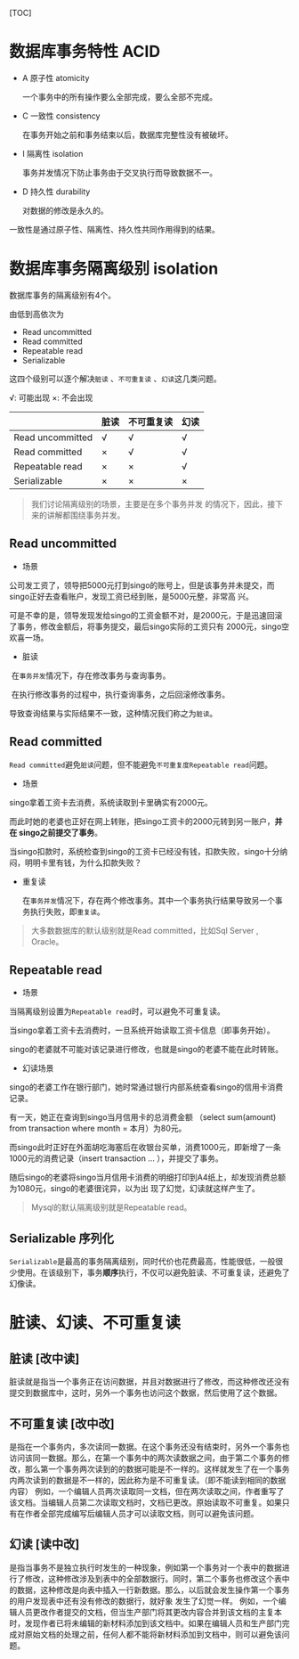 [TOC]

# 数据库事务特性 ACID

- A 原子性 atomicity

  一个事务中的所有操作要么全部完成，要么全部不完成。

- C 一致性 consistency

  在事务开始之前和事务结束以后，数据库完整性没有被破坏。

- I 隔离性 isolation

  事务并发情况下防止事务由于交叉执行而导致数据不一。

- D 持久性 durability

  对数据的修改是永久的。

一致性是通过原子性、隔离性、持久性共同作用得到的结果。

# 数据库事务隔离级别 isolation

数据库事务的隔离级别有4个。

由低到高依次为

- Read uncommitted 
- Read committed 
- Repeatable read 
- Serializable

这四个级别可以逐个解决`脏读` 、`不可重复读` 、`幻读`这几类问题。

√: 可能出现    ×: 不会出现

|                  | 脏读 | 不可重复读 | 幻读 |
| ---------------- | ---- | ---------- | ---- |
| Read uncommitted | √    | √          | √    |
| Read committed   | ×    | √          | √    |
| Repeatable read  | ×    | ×          | √    |
| Serializable     | ×    | ×          | ×    |

> 我们讨论隔离级别的场景，主要是在多个事务并发 的情况下，因此，接下来的讲解都围绕事务并发。

## Read uncommitted

- 场景

公司发工资了，领导把5000元打到singo的账号上，但是该事务并未提交，而singo正好去查看账户，发现工资已经到账，是5000元整，非常高 兴。

可是不幸的是，领导发现发给singo的工资金额不对，是2000元，于是迅速回滚了事务，修改金额后，将事务提交，最后singo实际的工资只有 2000元，singo空欢喜一场。

- 脏读

​	在`事务并发`情况下，存在修改事务与查询事务。

​	在执行修改事务的过程中，执行查询事务，之后回滚修改事务。

​	导致查询结果与实际结果不一致，这种情况我们称之为`脏读`。

## Read committed

`Read committed`避免`脏读`问题，但不能避免`不可重复度Repeatable read`问题。

- 场景

singo拿着工资卡去消费，系统读取到卡里确实有2000元。

而此时她的老婆也正好在网上转账，把singo工资卡的2000元转到另一账户，**并在 singo之前提交了事务**。

当singo扣款时，系统检查到singo的工资卡已经没有钱，扣款失败，singo十分纳闷，明明卡里有钱，为什么扣款失败？

- 重复读

  在`事务并发`情况下，存在两个修改事务。其中一个事务执行结果导致另一个事务执行失败，即`重复读`。

> 大多数数据库的默认级别就是Read committed，比如Sql Server , Oracle。

## Repeatable read 

- 场景

当隔离级别设置为`Repeatable read`时，可以避免不可重复读。

当singo拿着工资卡去消费时，一旦系统开始读取工资卡信息（即事务开始）。

singo的老婆就不可能对该记录进行修改，也就是singo的老婆不能在此时转账。

- 幻读场景

singo的老婆工作在银行部门，她时常通过银行内部系统查看singo的信用卡消费记录。

有一天，她正在查询到singo当月信用卡的总消费金额 （select sum(amount) from transaction where month = 本月）为80元。

而singo此时正好在外面胡吃海塞后在收银台买单，消费1000元，即新增了一条1000元的消费记录（insert transaction … ），并提交了事务。

随后singo的老婆将singo当月信用卡消费的明细打印到A4纸上，却发现消费总额为1080元，singo的老婆很诧异，以为出 现了幻觉，幻读就这样产生了。

> Mysql的默认隔离级别就是Repeatable read。

## Serializable 序列化

`Serializable`是最高的事务隔离级别，同时代价也花费最高，性能很低，一般很少使用。在该级别下，事务**顺序**执行，不仅可以避免脏读、不可重复读，还避免了幻像读。

# 脏读、幻读、不可重复读

## 脏读 [改中读]

脏读就是指当一个事务正在访问数据，并且对数据进行了修改，而这种修改还没有提交到数据库中，这时，另外一个事务也访问这个数据，然后使用了这个数据。

## 不可重复读 [改中改]

是指在一个事务内，多次读同一数据。在这个事务还没有结束时，另外一个事务也访问该同一数据。那么，在第一个事务中的两次读数据之间，由于第二个事务的修改，那么第一个事务两次读到的的数据可能是不一样的。这样就发生了在一个事务内两次读到的数据是不一样的，因此称为是不可重复读。（即不能读到相同的数据内容）
例如，一个编辑人员两次读取同一文档，但在两次读取之间，作者重写了该文档。当编辑人员第二次读取文档时，文档已更改。原始读取不可重复。如果只有在作者全部完成编写后编辑人员才可以读取文档，则可以避免该问题。

## 幻读 [读中改]

是指当事务不是独立执行时发生的一种现象，例如第一个事务对一个表中的数据进行了修改，这种修改涉及到表中的全部数据行。同时，第二个事务也修改这个表中的数据，这种修改是向表中插入一行新数据。那么，以后就会发生操作第一个事务的用户发现表中还有没有修改的数据行，就好象
发生了幻觉一样。
例如，一个编辑人员更改作者提交的文档，但当生产部门将其更改内容合并到该文档的主复本时，发现作者已将未编辑的新材料添加到该文档中。如果在编辑人员和生产部门完成对原始文档的处理之前，任何人都不能将新材料添加到文档中，则可以避免该问题。
